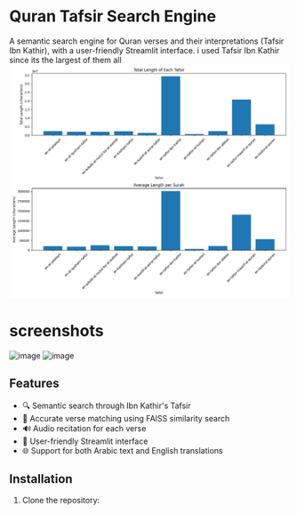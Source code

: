 # Quran Tafsir Search Engine

A semantic search engine for Quran verses and their interpretations (Tafsir Ibn Kathir), with a user-friendly Streamlit interface.
i used Tafsir Ibn Kathir since its the largest of them all
![Tafsir Analysis](tafsir_analysis.png)


# screenshots
![image](https://github.com/user-attachments/assets/a042ad5f-a3cd-40fe-806c-97e00b408608)
![image](https://github.com/user-attachments/assets/9876e455-1b72-4237-abbb-2119dd3a2795)

## Features

- 🔍 Semantic search through Ibn Kathir's Tafsir
- 🎯 Accurate verse matching using FAISS similarity search
- 🔊 Audio recitation for each verse
- 📱 User-friendly Streamlit interface
- 🌐 Support for both Arabic text and English translations

## Installation

1. Clone the repository: 
